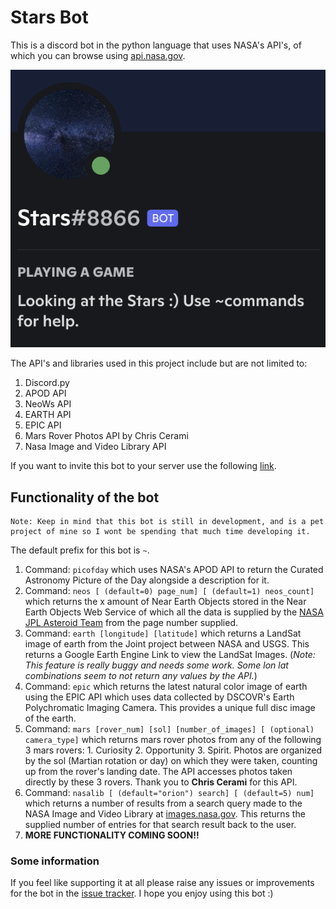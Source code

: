 # Stars Bot
This is a discord bot in the python language that uses NASA's API's, of which you can browse using [api.nasa.gov](https://api.nasa.gov/).

![stars-bot](resources/stars.png)

The API's and libraries used in this project include but are not limited to:
1. Discord.py
2. APOD API
3. NeoWs API
4. EARTH API
5. EPIC API
6. Mars Rover Photos API by Chris Cerami
7. Nasa Image and Video Library API

If you want to invite this bot to your server use the following [link](https://discord.com/api/oauth2/authorize?client_id=894305631966756935&permissions=274877933568&scope=bot).

## Functionality of the bot
    Note: Keep in mind that this bot is still in development, and is a pet project of mine so I wont be spending that much time developing it.

The default prefix for this bot is `~`. 
1. Command: `picofday` which uses NASA's APOD API to return the Curated Astronomy Picture of the Day alongside a description for it.
2. Command: `neos [ (default=0) page_num] [ (default=1) neos_count]` which returns the x amount of Near Earth Objects stored in the Near Earth Objects Web Service of which all the data is supplied by the [NASA JPL Asteroid Team](http://neo.jpl.nasa.gov/) from the page number supplied.
3. Command: `earth [longitude] [latitude]` which returns a LandSat image of earth from the Joint project between NASA and USGS. This returns a Google Earth Engine Link to view the LandSat Images. (*Note: This feature is really buggy and needs some work. Some lon lat combinations seem to not return any values by the API.*)
4. Command: `epic` which returns the latest natural color image of earth using the EPIC API which uses data collected by DSCOVR's Earth Polychromatic Imaging Camera. This provides a unique full disc image of the earth.
5. Command: `mars [rover_num] [sol] [number_of_images] [ (optional) camera_type]` which returns mars rover photos from any of the following 3 mars rovers:  1. Curiosity  2. Opportunity  3. Spirit. Photos are organized by the sol (Martian rotation or day) on which they were taken, counting up from the rover's landing date. The API accesses photos taken directly by these 3 rovers. Thank you to **Chris Cerami** for this API.
6. Command: `nasalib [ (default="orion") search] [ (default=5) num]` which returns a number of results from a search query made to the NASA Image and Video Library at [images.nasa.gov](https://images.nasa.gov/#/). This returns the supplied number of entries for that search result back to the user.
7. **MORE FUNCTIONALITY COMING SOON!!**


### Some information

If you feel like supporting it at all please raise any issues or improvements for the bot in the [issue tracker](https://github.com/notd5a-alt/stars-bot/issues/).
I hope you enjoy using this bot :)